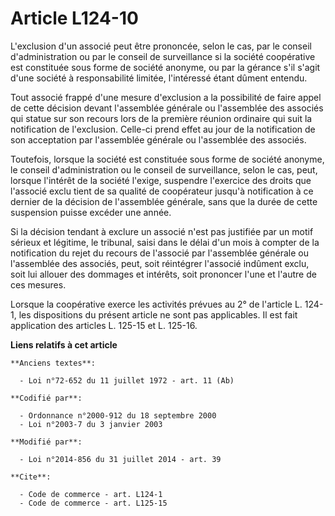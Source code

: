 # Article L124-10

L'exclusion d'un associé peut être prononcée, selon le cas, par le conseil d'administration ou par le conseil de surveillance
si la société coopérative est constituée sous forme de société anonyme, ou par la gérance s'il s'agit d'une société à
responsabilité limitée, l'intéressé étant dûment entendu. 

Tout associé frappé d'une mesure d'exclusion a la possibilité de faire appel de cette décision devant l'assemblée générale ou
l'assemblée des associés qui statue sur son recours lors de la première réunion ordinaire qui suit la notification de
l'exclusion. Celle-ci prend effet au jour de la notification de son acceptation par l'assemblée générale ou l'assemblée des
associés. 

Toutefois, lorsque la société est constituée sous forme de société anonyme, le conseil d'administration ou le conseil de
surveillance, selon le cas, peut, lorsque l'intérêt de la société l'exige, suspendre l'exercice des droits que l'associé
exclu tient de sa qualité de coopérateur jusqu'à notification à ce dernier de la décision de l'assemblée générale, sans que
la durée de cette suspension puisse excéder une année. 

Si la décision tendant à exclure un associé n'est pas justifiée par un motif sérieux et légitime, le tribunal, saisi dans le
délai d'un mois à compter de la notification du rejet du recours de l'associé par l'assemblée générale ou l'assemblée des
associés, peut, soit réintégrer l'associé indûment exclu, soit lui allouer des dommages et intérêts, soit prononcer l'une et
l'autre de ces mesures. 

Lorsque la coopérative exerce les activités prévues au 2° de l'article L. 124-1, les dispositions du présent article ne sont
pas applicables. Il est fait application des articles L. 125-15 et L. 125-16.

**Liens relatifs à cet article**

	**Anciens textes**:

	  - Loi n°72-652 du 11 juillet 1972 - art. 11 (Ab)

	**Codifié par**:

	  - Ordonnance n°2000-912 du 18 septembre 2000
	  - Loi n°2003-7 du 3 janvier 2003

	**Modifié par**:

	  - Loi n°2014-856 du 31 juillet 2014 - art. 39

	**Cite**:

	  - Code de commerce - art. L124-1
	  - Code de commerce - art. L125-15
